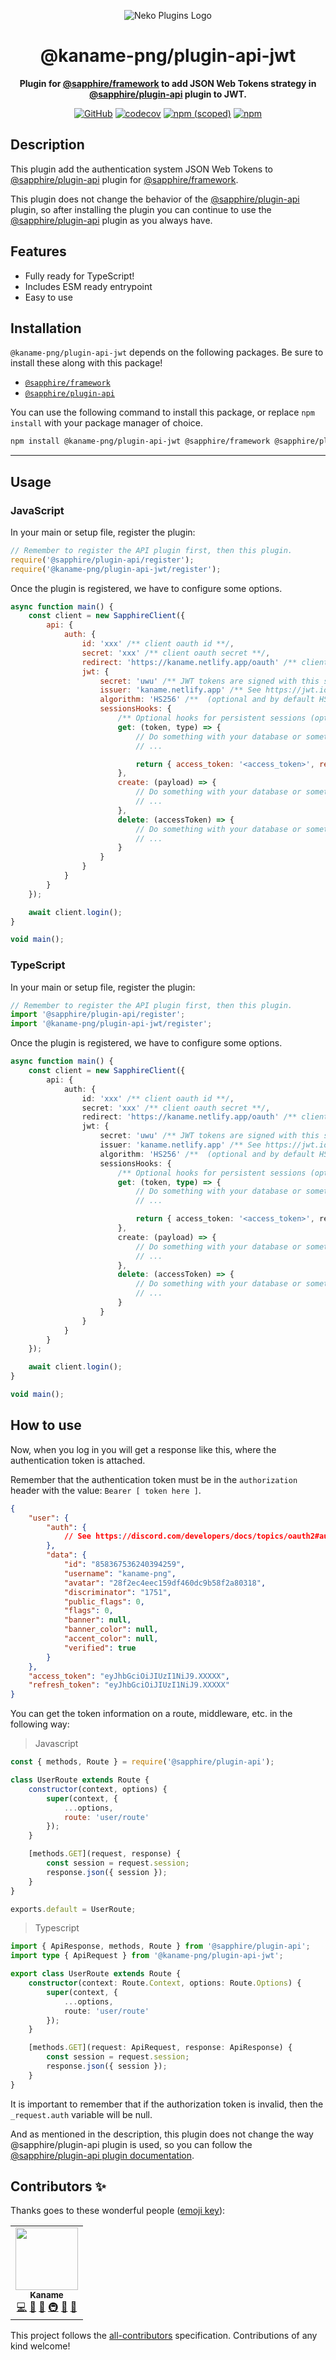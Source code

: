 <div align="center">

![Neko Plugins Logo](https://raw.githubusercontent.com/kaname-png/neko-plugins/main/assets/logo.png)

# @kaname-png/plugin-api-jwt

**Plugin for <a href="https://github.com/sapphiredev/framework">@sapphire/framework</a> to add JSON Web Tokens strategy in [@sapphire/plugin-api](https://www.npmjs.com/package/@sapphire/plugin-api) plugin to JWT.**

[![GitHub](https://img.shields.io/github/license/kaname-png/neko-plugins)](https://github.com/kaname-png/neko-plugins/blob/main/LICENSE.md)
[![codecov](https://codecov.io/gh/sawa-ko/neko-plugins/branch/main/graph/badge.svg?token=7B0AVB4YG6)](https://codecov.io/gh/kaname-png/neko-plugins)
[![npm (scoped)](https://img.shields.io/npm/v/@kaname-png/plugin-api-jwt?color=crimson&logo=npm)](https://www.npmjs.com/package/@kaname-png/plugin-api-jwt)
[![npm](https://img.shields.io/npm/dt/@kaname-png/plugin-api-jwt?color=crimson&logo=npm)](https://www.npmjs.com/package/@kaname-png/plugin-api-jwt)

</div>

## Description

This plugin add the authentication system JSON Web Tokens to [@sapphire/plugin-api](https://www.npmjs.com/package/@sapphire/plugin-api) plugin for [@sapphire/framework](https://www.npmjs.com/package/@sapphire/framework).

This plugin does not change the behavior of the [@sapphire/plugin-api](https://www.npmjs.com/package/@sapphire/plugin-api) plugin, so after installing the plugin you can continue to use the [@sapphire/plugin-api](https://www.npmjs.com/package/@sapphire/plugin-api) plugin as you always have.

## Features

-   Fully ready for TypeScript!
-   Includes ESM ready entrypoint
-   Easy to use

## Installation

`@kaname-png/plugin-api-jwt` depends on the following packages. Be sure to install these along with this package!

-   [`@sapphire/framework`](https://www.npmjs.com/package/@sapphire/framework)
-   [`@sapphire/plugin-api`](https://www.npmjs.com/package/@sapphire/plugin-api)

You can use the following command to install this package, or replace `npm install` with your package manager of choice.

```sh
npm install @kaname-png/plugin-api-jwt @sapphire/framework @sapphire/plugin-api
```

---

## Usage

### JavaScript

In your main or setup file, register the plugin:

```javascript
// Remember to register the API plugin first, then this plugin.
require('@sapphire/plugin-api/register');
require('@kaname-png/plugin-api-jwt/register');
```

Once the plugin is registered, we have to configure some options.

```javascript
async function main() {
	const client = new SapphireClient({
		api: {
			auth: {
				id: 'xxx' /** client oauth id **/,
				secret: 'xxx' /** client oauth secret **/,
				redirect: 'https://kaname.netlify.app/oauth' /** client oauth redirect **/,
				jwt: {
					secret: 'uwu' /** JWT tokens are signed with this secret key. (required) **/,
					issuer: 'kaname.netlify.app' /** See https://jwt.io/introduction  (optional and by default api.auth.redirect) **/,
					algorithm: 'HS256' /**  (optional and by default HS512) **/,
					sessionsHooks: {
						/** Optional hooks for persistent sessions (optional) **/,
						get: (token, type) => {
							// Do something with your database or something else.
							// ...

							return { access_token: '<access_token>', refresh_token: '<refresh_token>' };
						},
						create: (payload) => {
							// Do something with your database or something else.
							// ...
						},
						delete: (accessToken) => {
							// Do something with your database or something else.
							// ...
						}
					}
				}
			}
		}
	});

	await client.login();
}

void main();
```

### TypeScript

In your main or setup file, register the plugin:

```typescript
// Remember to register the API plugin first, then this plugin.
import '@sapphire/plugin-api/register';
import '@kaname-png/plugin-api-jwt/register';
```

Once the plugin is registered, we have to configure some options.

```typescript
async function main() {
	const client = new SapphireClient({
		api: {
			auth: {
				id: 'xxx' /** client oauth id **/,
				secret: 'xxx' /** client oauth secret **/,
				redirect: 'https://kaname.netlify.app/oauth' /** client oauth redirect **/,
				jwt: {
					secret: 'uwu' /** JWT tokens are signed with this secret key. (required) **/,
					issuer: 'kaname.netlify.app' /** See https://jwt.io/introduction  (optional and by default api.auth.redirect) **/,
					algorithm: 'HS256' /**  (optional and by default HS512) **/,
					sessionsHooks: {
						/** Optional hooks for persistent sessions (optional) **/,
						get: (token, type) => {
							// Do something with your database or something else.
							// ...

							return { access_token: '<access_token>', refresh_token: '<refresh_token>' };
						},
						create: (payload) => {
							// Do something with your database or something else.
							// ...
						},
						delete: (accessToken) => {
							// Do something with your database or something else.
							// ...
						}
					}
				}
			}
		}
	});

	await client.login();
}

void main();
```

## How to use

Now, when you log in you will get a response like this, where the authentication token is attached.

Remember that the authentication token must be in the `authorization` header with the value: `Bearer [ token here ]`.

```json
{
	"user": {
		"auth": {
			// See https://discord.com/developers/docs/topics/oauth2#authorization-code-grant-access-token-response
		},
		"data": {
			"id": "858367536240394259",
			"username": "kaname-png",
			"avatar": "28f2ec4eec159df460dc9b58f2a80318",
			"discriminator": "1751",
			"public_flags": 0,
			"flags": 0,
			"banner": null,
			"banner_color": null,
			"accent_color": null,
			"verified": true
		}
	},
	"access_token": "eyJhbGciOiJIUzI1NiJ9.XXXXX",
	"refresh_token": "eyJhbGciOiJIUzI1NiJ9.XXXXX"
}
```

You can get the token information on a route, middleware, etc. in the following way:

> Javascript

```javascript
const { methods, Route } = require('@sapphire/plugin-api');

class UserRoute extends Route {
	constructor(context, options) {
		super(context, {
			...options,
			route: 'user/route'
		});
	}

	[methods.GET](request, response) {
		const session = request.session;
		response.json({ session });
	}
}

exports.default = UserRoute;
```

> Typescript

```typescript
import { ApiResponse, methods, Route } from '@sapphire/plugin-api';
import type { ApiRequest } from '@kaname-png/plugin-api-jwt';

export class UserRoute extends Route {
	constructor(context: Route.Context, options: Route.Options) {
		super(context, {
			...options,
			route: 'user/route'
		});
	}

	[methods.GET](request: ApiRequest, response: ApiResponse) {
		const session = request.session;
		response.json({ session });
	}
}
```

It is important to remember that if the authorization token is invalid, then the `_request.auth` variable will be null.

And as mentioned in the description, this plugin does not change the way @sapphire/plugin-api plugin is used, so you can follow the [@sapphire/plugin-api plugin documentation](https://www.sapphirejs.dev/docs/Guide/plugins/API/using-oauth2-backend-route).

## Contributors ✨

Thanks goes to these wonderful people ([emoji key](https://allcontributors.org/docs/en/emoji-key)):

<!-- ALL-CONTRIBUTORS-LIST:START - Do not remove or modify this section -->
<!-- prettier-ignore-start -->
<!-- markdownlint-disable -->
<table>
  <tr>
    <td align="center"><a href="https://kaname.netlify.app"><img src="https://avatars.githubusercontent.com/u/56084970?v=4?s=100" width="100px;" alt=""/><br /><sub><b>Kaname</b></sub></a><br /><a href="https://github.com/kaname-png/neko-plugins/commits?author=kaname-png" title="Code">💻</a> <a href="https://github.com/kaname-png/neko-plugins/issues?q=author%3Akaname-png" title="Bug reports">🐛</a> <a href="https://github.com/kaname-png/neko-plugins/commits?author=kaname-png" title="Documentation">📖</a> <a href="#infra-kaname-png" title="Infrastructure (Hosting, Build-Tools, etc)">🚇</a> <a href="#maintenance-kaname-png" title="Maintenance">🚧</a> <a href="https://github.com/kaname-png/neko-plugins/pulls?q=is%3Apr+reviewed-by%3Akaname-png" title="Reviewed Pull Requests">👀</a></td>
  </tr>
</table>

<!-- markdownlint-restore -->
<!-- prettier-ignore-end -->

<!-- ALL-CONTRIBUTORS-LIST:END -->

This project follows the [all-contributors](https://github.com/all-contributors/all-contributors) specification.
Contributions of any kind welcome!
